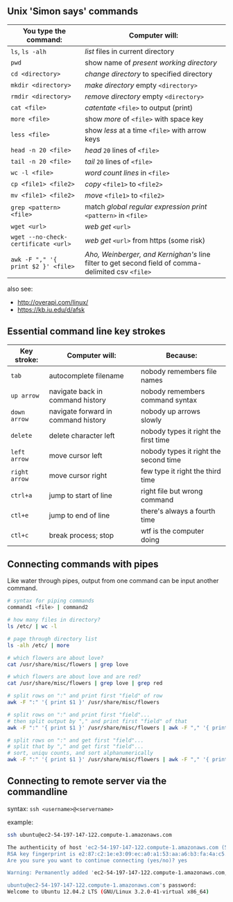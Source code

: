 ## Unix 'Simon says' commands

You type the command: | Computer will:
------------------------------|------
`ls`, `ls -alh` | _list_ files in current directory 
`pwd` | show name of _present working directory_
`cd <directory>` | _change directory_ to specified directory
`mkdir <directory>` | _make directory_ empty `<directory>`
`rmdir <directory>` | _remove directory_ empty `<directory>`
`cat <file>` | _catentate_ `<file>` to output (print)
`more <file>` | show _more_ of `<file>` with space key
`less <file>` | show _less_ at a time `<file>` with arrow keys
`head -n 20 <file>` | _head_ `20` lines of `<file>`
`tail -n 20 <file>` | _tail_ `20` lines of `<file>`
`wc -l <file>` | _word count lines_ in `<file>`
`cp <file1> <file2>` | _copy_ `<file1>` to `<file2>`
`mv <file1> <file2>` | _move_ `<file1>` to `<file2>`
`grep <pattern> <file>` | match _global regular expression print_ `<pattern>` in `<file>`
`wget <url>` | _web get_ `<url>`
`wget --no-check-certificate <url>` | _web get_ `<url>` from https (some risk)
`awk -F "," '{ print $2 }' <file>` | _Aho, Weinberger, and Kernighan's_ line filter to get second field of comma-delimited csv `<file>`

also see: 
- http://overapi.com/linux/
- https://kb.iu.edu/d/afsk

## Essential command line key strokes

Key stroke: | Computer will:   | Because:
------------|------------------|----------
`tab`     | autocomplete filename | nobody remembers file names
`up arrow`  | navigate back in command history | nobody remembers command syntax
`down arrow` | navigate forward in command history | nobody up arrows slowly
`delete`      | delete character left | nobody types it right the first time
`left arrow`  | move cursor left | nobody types it right the second time
`right arrow` | move cursor right | few type it right the third time
`ctrl+a`  | jump to start of line | right file but wrong command
`ctl+e`   | jump to end of line | there's always a fourth time
`ctl+c`   | break process; stop | wtf is the computer doing

## Connecting commands with pipes
Like water through pipes, output from one command can be input another command.

```bash
# syntax for piping commands
command1 <file> | command2

# how many files in directory?
ls /etc/ | wc -l

# page through directory list
ls -alh /etc/ | more

# which flowers are about love?
cat /usr/share/misc/flowers | grep love

# which flowers are about love and are red?
cat /usr/share/misc/flowers | grep love | grep red

# split rows on ":" and print first "field" of row
awk -F ":" '{ print $1 }' /usr/share/misc/flowers 

# split rows on ":" and print first "field"...
# then split output by "," and print first "field" of that
awk -F ":" '{ print $1 }' /usr/share/misc/flowers | awk -F "," '{ print $1 }'

# split rows on ":" and get first "field"...
# split that by "," and get first "field"...
# sort, uniqu counts, and sort alphanumerically
awk -F ":" '{ print $1 }' /usr/share/misc/flowers | awk -F "," '{ print $1 }' | sort | uniq -c | sort -n

```

## Connecting to remote server via the commandline
syntax: `ssh <username>@<servername>`

example: 
```bash
ssh ubuntu@ec2-54-197-147-122.compute-1.amazonaws.com

The authenticity of host 'ec2-54-197-147-122.compute-1.amazonaws.com (54.197.147.122)' can't be established.
RSA key fingerprint is e2:87:c2:1e:e3:09:ec:a0:a1:53:aa:a6:b3:fa:4a:c5.
Are you sure you want to continue connecting (yes/no)? yes

Warning: Permanently added 'ec2-54-197-147-122.compute-1.amazonaws.com,54.197.147.122' (RSA) to the list of known hosts.

ubuntu@ec2-54-197-147-122.compute-1.amazonaws.com's password:
Welcome to Ubuntu 12.04.2 LTS (GNU/Linux 3.2.0-41-virtual x86_64)
```
